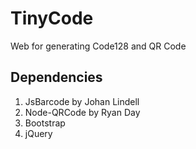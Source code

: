 # TinyCode
 Web for generating Code128 and QR Code

## Dependencies
1. JsBarcode by Johan Lindell
2. Node-QRCode by Ryan Day
3. Bootstrap
4. jQuery

